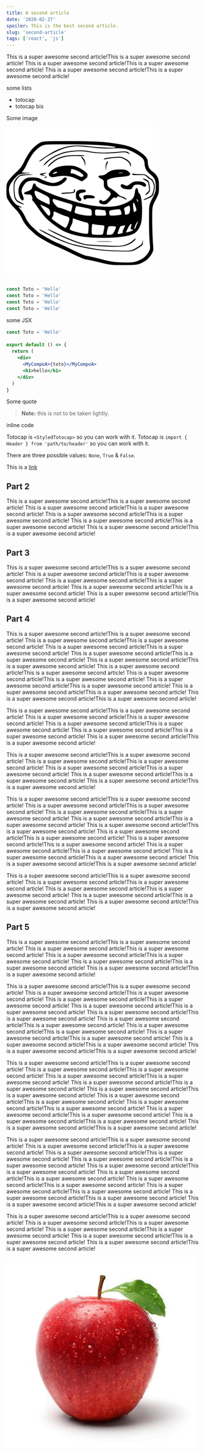```yaml
---
title: A second article
date: '2020-02-27'
spoiler: This is the best second article.
slug: 'second-article'
tags: ['react', 'js']
---
```


This is a super awesome second article!This is a super awesome second article!
This is a super awesome second article!This is a super awesome second article!
This is a super awesome second article!This is a super awesome second article!

some lists

- totocap
- totocap bis

Some image

![troll](./troll.png)

```js
const Toto = 'Hello'
const Toto = 'Hello'
const Toto = 'Hello'
const Toto = 'Hello'
```

some JSX

```jsx
const Toto = 'Hello'

export default () => {
  return (
    <div>
      <MyCompoA>{toto}</MyCompoA>
      <h1>hello</h1>
    </div>
  )
}
```

Some quote

> **Note:** this is not to be taken lightly.

inline code

Totocap is `<StyledTotocap>` so you can work with it. Totocap is `import { Header } from 'path/to/header'` so you can work with it.

There are three possible values: `None`, `True` & `False`.

This is a [link](https://google.com)

## Part 2

This is a super awesome second article!This is a super awesome second article!
This is a super awesome second article!This is a super awesome second article!
This is a super awesome second article!This is a super awesome second article!
This is a super awesome second article!This is a super awesome second article!
This is a super awesome second article!This is a super awesome second article!

## Part 3

This is a super awesome second article!This is a super awesome second article!
This is a super awesome second article!This is a super awesome second article!
This is a super awesome second article!This is a super awesome second article!
This is a super awesome second article!This is a super awesome second article!
This is a super awesome second article!This is a super awesome second article!

## Part 4

This is a super awesome second article!This is a super awesome second article!
This is a super awesome second article!This is a super awesome second article!
This is a super awesome second article!This is a super awesome second article!
This is a super awesome second article!This is a super awesome second article!
This is a super awesome second article!This is a super awesome second article!
This is a super awesome second article!This is a super awesome second article!
This is a super awesome second article!This is a super awesome second article!
This is a super awesome second article!This is a super awesome second article!
This is a super awesome second article!This is a super awesome second article!
This is a super awesome second article!This is a super awesome second article!

This is a super awesome second article!This is a super awesome second article!
This is a super awesome second article!This is a super awesome second article!
This is a super awesome second article!This is a super awesome second article!
This is a super awesome second article!This is a super awesome second article!
This is a super awesome second article!This is a super awesome second article!

This is a super awesome second article!This is a super awesome second article!
This is a super awesome second article!This is a super awesome second article!
This is a super awesome second article!This is a super awesome second article!
This is a super awesome second article!This is a super awesome second article!
This is a super awesome second article!This is a super awesome second article!

This is a super awesome second article!This is a super awesome second article!
This is a super awesome second article!This is a super awesome second article!
This is a super awesome second article!This is a super awesome second article!
This is a super awesome second article!This is a super awesome second article!
This is a super awesome second article!This is a super awesome second article!
This is a super awesome second article!This is a super awesome second article!
This is a super awesome second article!This is a super awesome second article!
This is a super awesome second article!This is a super awesome second article!
This is a super awesome second article!This is a super awesome second article!
This is a super awesome second article!This is a super awesome second article!

This is a super awesome second article!This is a super awesome second article!
This is a super awesome second article!This is a super awesome second article!
This is a super awesome second article!This is a super awesome second article!
This is a super awesome second article!This is a super awesome second article!
This is a super awesome second article!This is a super awesome second article!

## Part 5

This is a super awesome second article!This is a super awesome second article!
This is a super awesome second article!This is a super awesome second article!
This is a super awesome second article!This is a super awesome second article!
This is a super awesome second article!This is a super awesome second article!
This is a super awesome second article!This is a super awesome second article!

This is a super awesome second article!This is a super awesome second article!
This is a super awesome second article!This is a super awesome second article!
This is a super awesome second article!This is a super awesome second article!
This is a super awesome second article!This is a super awesome second article!
This is a super awesome second article!This is a super awesome second article!
This is a super awesome second article!This is a super awesome second article!
This is a super awesome second article!This is a super awesome second article!
This is a super awesome second article!This is a super awesome second article!
This is a super awesome second article!This is a super awesome second article!
This is a super awesome second article!This is a super awesome second article!

This is a super awesome second article!This is a super awesome second article!
This is a super awesome second article!This is a super awesome second article!
This is a super awesome second article!This is a super awesome second article!
This is a super awesome second article!This is a super awesome second article!
This is a super awesome second article!This is a super awesome second article!
This is a super awesome second article!This is a super awesome second article!
This is a super awesome second article!This is a super awesome second article!
This is a super awesome second article!This is a super awesome second article!
This is a super awesome second article!This is a super awesome second article!
This is a super awesome second article!This is a super awesome second article!

This is a super awesome second article!This is a super awesome second article!
This is a super awesome second article!This is a super awesome second article!
This is a super awesome second article!This is a super awesome second article!
This is a super awesome second article!This is a super awesome second article!
This is a super awesome second article!This is a super awesome second article!
This is a super awesome second article!This is a super awesome second article!
This is a super awesome second article!This is a super awesome second article!
This is a super awesome second article!This is a super awesome second article!
This is a super awesome second article!This is a super awesome second article!
This is a super awesome second article!This is a super awesome second article!

This is a super awesome second article!This is a super awesome second article!
This is a super awesome second article!This is a super awesome second article!
This is a super awesome second article!This is a super awesome second article!
This is a super awesome second article!This is a super awesome second article!
This is a super awesome second article!This is a super awesome second article!

![apple](./apple.jpg)
